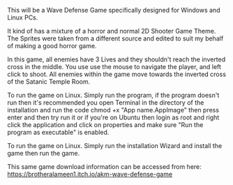 This will be a Wave Defense Game specifically designed for Windows and Linux PCs. 

It kind of has a mixture of a horror and normal 2D Shooter Game Theme. The Sprites were taken from a different source and edited to suit my behalf of making a good horror game.

In this game, all enemies have 3 Lives and they shouldn't reach the inverted cross in the middle. You use use the mouse to navigate the player, and left click to shoot. All enemies within the game move towards the inverted cross of the Satanic Temple Room.

To run the game on Linux. Simply run the program, if the program doesn't run then it's recommended you open Terminal in the directory of the installation and run the code chmod +x "App name.AppImage" then press enter and then try run it or if you're on Ubuntu then login as root and right click the application and click on properties and make sure "Run the program as executable" is enabled.

To run the game on Linux. Simply run the installation Wizard and install the game then run the game.


This same game download information can be accessed from here: https://brotheralameen1.itch.io/akm-wave-defense-game
